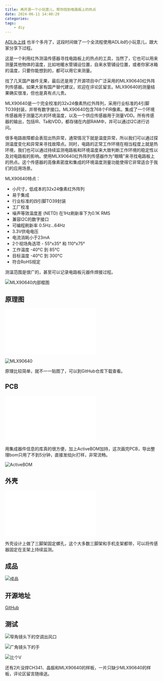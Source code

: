 ```yaml
---
title: 再开源一个小玩意儿，帮你找到电路板上的热点
date: 2024-06-11 14:40:29
categories:
tags:
    - diy
---
```


[ADLib上线](https://mp.weixin.qq.com/s?__biz=MzA3NzMyNTIyOA==&mid=2651482574&idx=1&sn=c10e90584e712b18b73796287c3f7dd2&chksm=84ad7f0db3daf61b284c754657658cc72e5c4beb3d66265b91f7e756938e2b4d4812bd040d38#rd) 也半个多月了，这段时间做了一个全流程使用ADLib的小玩意儿，跟大家分享下过程。

这是一个利用红外测温传感器寻找电路板上的热点的工具，当然了，它也可以用来测量其他物体的温度，比如地暖水管铺设位置，自来水管铺设位置，或者你家冰箱的温度，只要你能想到的，都可以用它来测量。

找了几天国产器件无果，最后还是用了开源项目中广泛采用的MLX90640红外阵列传感器。如果大家有国产替代建议，欢迎在评论区留言。MLX90640的测量结果确实很准，但也是真有点儿贵。

MLX90640是一个完全校准的32x24像素热红外阵列，采用行业标准的4引脚TO39封装，并带有数字接口。MLX90640包含768个FIR像素。集成了一个环境传感器用于测量芯片的环境温度，以及一个供应传感器用于测量VDD。所有传感器的输出，包括IR、Ta和VDD，都存储在内部RAM中，并可以通过I2C进行访问。

很多电路故障都会表现出热异常，通常情况下就是温度异常，所以我们可以通过探测温度变化和异常来寻找故障点。同时，电路的正常工作环境在相当程度上就是热环境，我们也可以通过持续监测电路板和环境温度来大致判断工作环境的稳定性以及对电路板的影响。使用MLX90640红外阵列传感器作为"眼睛"来寻找电路板上的热点。这个传感器的高像素密度和集成的环境温度测量功能使得它非常适合于我们的应用场景。

MLX90640特点：
- 小尺寸，低成本的32x24像素红外阵列
- 易于集成
- 行业标准的四引脚TO39封装
- 工厂校准
- 噪声等效温度差 (NETD) 在1Hz刷新率下为0.1K RMS
- 兼容I2C的数字接口
- 可编程刷新率 0.5Hz…64Hz
- 3.3V供电电压
- 电流消耗小于23mA
- 2个视场角选项 - 55°x35° 和 110°x75°
- 工作温度 -40°C 到 85°C
- 目标温度 -40°C 到 300°C
- 符合RoHS规定

测温范围是很广的，甚至可以记录电路板元器件焊接过程。

![MLX90640内部框图](https://imgs.boringhex.top/blog/20240611155729.png)

<!-- more -->

## 原理图

<iframe src="//player.bilibili.com/player.html?bvid=BV1zJ4m1M7GH&page=1" scrolling="no" border="0" frameborder="no" framespacing="0" allowfullscreen="true"> </iframe>

![MLX90640](https://imgs.boringhex.top/blog/20240611163517.png)

原理比较简单，就不一一贴图了，可以到GitHub仓库下载查看。

## PCB

<iframe src="//player.bilibili.com/player.html?bvid=BV1Y7421R7ZX&page=1" scrolling="no" border="0" frameborder="no" framespacing="0" allowfullscreen="true"> </iframe>

用集成器件信息的库真的很方便，加上ActiveBOM加持，这次画完PCB，导出整理bom只用了不到5分钟，直接发给jlc打样，非常流畅。

![ActiveBOM](https://imgs.boringhex.top/blog/20240611182124.png)

## 外壳

<iframe src="//player.bilibili.com/player.html?bvid=BV1s4421Q7gz&page=1" scrolling="no" border="0" frameborder="no" framespacing="0" allowfullscreen="true"> </iframe>

外壳设计上做了三脚架固定螺孔，这个大多数三脚架和手机支架都带，可以将传感器固定在支架上持续监测。

## 成品

![成品](https://imgs.boringhex.top/blog/90b911a07356ab261847dd5fdb55f75.jpg)

## 开源地址

[GitHub](https://github.com/pengwon/cobra)

## 测试

![窄角镜头下的空调出风口](https://imgs.boringhex.top/blog/20240611175712.png)

![广角镜头下的手](https://imgs.boringhex.top/blog/Figure_1.png)

![比个V](https://imgs.boringhex.top/blog/Figure_2.png)

还有2片没焊CH341、晶振和MLX90640的样板，一片只缺少MLX90640的样板，评论区留言随缘送。